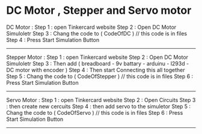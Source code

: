 # DC Motor , Stepper and Servo motor
DC Motor : 
Step 1 : open Tinkercard website 
Step 2 : Open DC Motor Simuloletr 
Step 3 : Chang the code to ( CodeOfDC ) // this code is in files
Step 4 : Press Start Simulation Button 
__________________________________________
Stepper Motor : 
Step 1 : open Tinkercard website 
Step 2 : Open DC Motor Simuloletr 
Step 3 : Then add ( breadboard - 9v battary - arduinu - l293d - DC motor with encoder )
Step 4 : Then start Connecting this all together
Step 5 : Chang the code to ( CodeOfStepper ) // this code is in files
Step 6 : Press Start Simulation Button 
__________________________________________
Servo Motor : 
Step 1 : open Tinkercard website 
Step 2 : Open Circuits 
Step 3 : then create new cercuits
Step 4 : then add servo to the simuletor
Step 5 : Chang the code to ( CodeOfServo ) // this code is in files
Step 6 : Press Start Simulation Button 
__________________________________________
